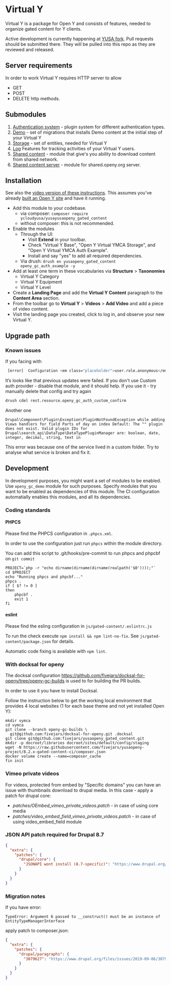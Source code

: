 # Virtual Y

Virtual Y is a package for Open Y and consists of features, needed to organize gated content for Y clients.

Active development is currently happening at [YUSA fork](https://github.com/YCloudYUSA/yusayusaopeny_gated_content). Pull requests should be submitted there. They will be pulled into this repo as they are reviewed and released.

## Server requirements
In order to work Virtual Y requires HTTP server to allow
- GET
- POST
- DELETE
http methods.

## Submodules

1. [Authentication system](https://github.com/YCloudYUSA/yusaopeny_gated_content/tree/master/modules/openy_gc_auth) - plugin system for different authentication types.
2. [Demo](https://github.com/YCloudYUSA/yusaopeny_gated_content/tree/master/modules/openy_gc_demo) - set of migrations that installs Demo content at the initial step of your Virtual Y
3. [Storage](https://github.com/YCloudYUSA/yusaopeny_gated_content/tree/master/modules/openy_gc_storage) - set of entities, needed for Virtual Y
4. [Log](https://github.com/YCloudYUSA/yusaopeny_gated_content/tree/master/modules/openy_gc_log) Features for tracking activities of your Virtual Y users.
5. [Shared content](https://github.com/YCloudYUSA/yusaopeny_gated_content/tree/master/modules/openy_gc_shared_content) - module that give's you ability to download content from shared network.
6. [Shared content server](https://github.com/YCloudYUSA/yusaopeny_gated_content/tree/master/modules/openy_gc_shared_content_server) - module for shared.openy.org server.

## Installation

See also the [video version of these instructions](https://youtu.be/vlqv4ly3iak). This assumes you've already [built an Open Y site](https://github.com/YCloudYUSA/yusaopeny-project#installation) and have it
 running.

- Add this module to your codebase.
  - via composer: `composer require ycloudyusa/yusayusaopeny_gated_content`
  - without composer: this is not recommended.
- Enable the modules
   - Through the UI:
     - Visit **Extend** in your toolbar.
     - Check "Virtual Y Base", "Open Y Virtual YMCA Storage", and "Open Y
      Virtual YMCA Auth Example".
      - Install and say "yes" to add all required dependencies.
   - Via drush: `drush en yusaopeny_gated_content
    openy_gc_auth_example -y`
- Add at least one term in these vocabularies via **Structure** > **Taxonomies**
  - Virtual Y Category
  - Virtual Y Equipment
  - Virtual Y Level
- Create a **Landing Page** and add the **Virtual Y Content** paragraph to the
 **Content Area** section.
- From the toolbar go to **Virtual Y** > **Videos** > **Add Video** and add a
 piece of video content.
- Visit the landing page you created, click to log in, and observe your new
 Virtual Y.

## Upgrade path

### Known issues

If you facing with
```sh
 [error]  Configuration <em class="placeholder">user.role.anonymous</em> depends on configuration (<em class="placeholder">rest.resource.openy_gc_auth_custom, rest.resource.openy_gc_auth_custom_confirm</em>) that will not exist after import.
```
It’s looks like that previous updates were failed.
If you don't use Custom auth provider - disable that module, and it should help.
If you use it - try manually delete that config and try again
```sh
drush cdel rest.resource.openy_gc_auth_custom_confirm
```

Another one
```
Drupal\Component\Plugin\Exception\PluginNotFoundException while adding Views handlers for field Parts of day on index Default: The "" plugin does not exist. Valid plugin IDs for Drupal\search_api\DataType\DataTypePluginManager are: boolean, date, integer, decimal, string, text in
```
This error was because one of the service lived in a custom folder.
Try to analyse what service is broken and fix it.


## Development

In development purposes, you might want a set of modules to be enabled. Use
`openy_gc_demo` module for such purposes. Specify modules that you want to be
enabled as dependencies of this module. The CI configuration automatially
enables this modules, and all its dependencies.

### Coding standards

#### PHPCS

Please find the PHPCS configuration in `.phpcs.xml`.

In order to use the configuration just run `phpcs` within the module directory.

You can add this script to .git/hooks/pre-commit to run phpcs and phpcbf on `git commit`
```shell script
PROJECT=`php -r "echo dirname(dirname(dirname(realpath('$0'))));"`
cd $PROJECT
echo "Running phpcs and phpcbf..."
phpcs .
if [ $? != 0 ]
then
    phpcbf .
    exit 1
fi
```

#### eslint

Please find the esling configuration in `js/gated-content/.eslintrc.js`

To run the check execute `npm install && npm lint-no-fix`. See
`js/gated-content/package.json` for details.

Automatic code fixing is available with `npm lint`.

### With docksal for openy

The docksal configuration
https://github.com/fivejars/docksal-for-openy/tree/openy-gc-builds is used to
for building the PR builds.

In order to use it you have to install Docksal.

Follow the instruction below to get the working local environment that provides
4 local websites (1 for each base theme and not yet installed Open Y):

```shell script
mkdir vymca
cd vymca
git clone --branch openy-gc-builds \
  git@github.com:fivejars/docksal-for-openy.git .docksal
git clone git@github.com:fivejars/yusaopeny_gated_content.git
mkdir -p docroot/libraries docroot/sites/default/config/staging
wget -N https://raw.githubusercontent.com/fivejars/yusaopeny-project/8.2.x-gated-content-ci/composer.json
docker volume create --name=composer_cache
fin init
```

### Vimeo private videos

For videos, protected from embed by "Specific domains" you can have an issue
with thumbnails download to drupal media. In this case - apply a patch
for drupal core:

* _patches/OEmbed\_vimeo\_private\_videos.patch_ - in case of using core media
* _patches/video\_embed\_field\_vimeo\_private\_videos.patch_ - in case of
using video_embed_field module


### JSON API patch required for Drupal 8.7

```json
{
  "extra": {
    "patches": {
      "drupal/core": {
        "JSONAPI wont install (8.7-specific)": "https://www.drupal.org/files/issues/2019-05-23/jsonapi_2996114.patch"
      }
    }
  }
}
```

### Migration notes
If you have error:
```
TypeError: Argument 6 passed to __construct() must be an instance of EntityTypeManagerInterface
```
apply patch to composer.json:
```json
{
  "extra": {
    "patches": {
      "drupal/paragraphs": {
        "3079627": "https://www.drupal.org/files/issues/2019-09-06/3079627-4.paragraphs.Argument-6-passed-to-construct.patch"
      }
    }
  }
}
```
